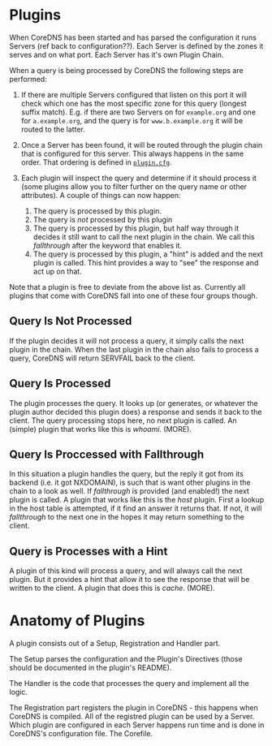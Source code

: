 # Plugins

When CoreDNS has been started and has parsed the configuration it runs Servers (ref back to
configuration??). Each Server is defined by the zones it serves and on what port. Each Server has
it's own Plugin Chain.

When a query is being processed by CoreDNS the following steps are performed:

1. If there are multiple Servers configured that listen on this port it will check which one
   has the most specific zone for this query (longest suffix match). E.g. if there are two Servers
   on for `example.org` and one for `a.example.org`, and the query is for `www.b.example.org` it
   will be routed to the latter.
2. Once a Server has been found, it will be routed through the plugin chain that is configured for
   this server. This always happens in the same order. That ordering is defined in
   [`plugin.cfg`](https://github.com).
3. Each plugin will inspect the query and determine if it should process it (some plugins
   allow you to filter further on the query name or other attributes).
   A couple of things can now happen:

   1. The query is processed by this plugin.
   2. The query is *not* processed by this plugin
   3. The query is processed by this plugin, but half way through it decides it still want
      to call the next plugin in the chain. We call this *fallthrough* after the keyword that
      enables it.
   4. The query is processed by this plugin, a "hint" is added and the next plugin is called. This
      hint provides a way to "see" the response and act up on that.

Note that a plugin is free to deviate from the above list as. Currently all plugins that come with
CoreDNS fall into one of these four groups though.

## Query Is Not Processed

If the plugin decides it will not process a query, it simply calls the next plugin in the chain.
When the last plugin in the chain also fails to process a query, CoreDNS will return SERVFAIL back
to the client.

## Query Is Processed

The plugin processes the query. It looks up (or generates, or whatever the plugin author decided
this plugin does) a response and sends it back to the client. The query processing stops here, no
next plugin is called. An (simple) plugin that works like this is *whoami*. (MORE).

## Query Is Proccessed with Fallthrough

In this situation a plugin handles the query, but the reply it got from its backend (i.e. it got
NXDOMAIN), is such that is want other plugins in the chain to a look as well. If *fallthrough* is
provided (and enabled!) the next plugin is called. A plugin that works like this is the *host*
plugin. First a lookup in the host table is attempted, if it find an answer it returns that. If not,
it will *fallthrough* to the next one in the hopes it may return something to the client.

## Query is Processes with a Hint

A plugin of this kind will process a query, and will always call the next plugin. But it provides
a hint that allow it to see the response that will be written to the client. A plugin that does
this is *cache*. (MORE).

# Anatomy of Plugins

A plugin consists out of a Setup, Registration and Handler part.

The Setup parses the configuration and the Plugin's Directives (those should be documented in the
plugin's README).

The Handler is the code that processes the query and implement all the logic.

The Registration part registers the plugin in CoreDNS - this happens when CoreDNS is compiled. All
of the registred plugin can be used by a Server. Which plugin are configured in each Server happens
run time and is done in CoreDNS's configuration file. The Corefile.
